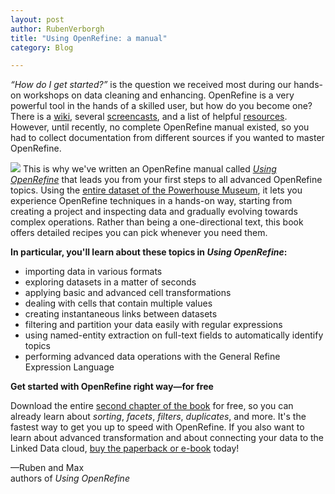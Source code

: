 ```yaml
---
layout: post
author: RubenVerborgh
title: "Using OpenRefine: a manual"
category: Blog

---
```


_“How do I get started?”_ is the question we received most
during our hands-on workshops on data cleaning and enhancing.
OpenRefine is a very powerful tool in the hands of a skilled user,
but how do you become one?
There is a [wiki](https://github.com/OpenRefine/OpenRefine/wiki),
several [screencasts](https://github.com/OpenRefine/OpenRefine/wiki/Screencasts),
and a list of helpful [resources](https://github.com/OpenRefine/OpenRefine/wiki/External-Resources).
However, until recently, no complete OpenRefine manual existed,
so you had to collect documentation from different sources
if you wanted to master OpenRefine.

<a href="https://raw.github.com/OpenRefine/openrefine.github.com/master/images/using-openrefine.jpg"><img src="https://raw.github.com/OpenRefine/openrefine.github.com/master/images/using-openrefine.jpg" class="inset" /></a>
This is why we've written an OpenRefine manual called [_Using OpenRefine_](http://www.packtpub.com/openrefine-guide-for-data-analysis-and-linking-dataset-to-the-web/book)
that leads you from your first steps
to all advanced OpenRefine topics.
Using the [entire dataset of the Powerhouse Museum](http://www.powerhousemuseum.com/collection/database/download.php),
it lets you experience OpenRefine techniques in a hands-on way,
starting from creating a project and inspecting data
and gradually evolving towards complex operations.
Rather than being a one-directional text,
this book offers detailed recipes you can pick whenever you need them.

**In particular, you'll learn about these topics in _Using OpenRefine_:**

- importing data in various formats
- exploring datasets in a matter of seconds
- applying basic and advanced cell transformations
- dealing with cells that contain multiple values
- creating instantaneous links between datasets
- filtering and partition your data easily with regular expressions
- using named-entity extraction on full-text fields to automatically identify topics
- performing advanced data operations with the General Refine Expression Language

**Get started with OpenRefine right way—for free**

Download the entire [second chapter of the book](http://www.packtpub.com/sites/default/files/9781783289080_Chapter_02.pdf "Chapter 2 of Using OpenRefine") for free,
so you can already learn about _sorting_, _facets_, _filters_, _duplicates_, and more.
It's the fastest way to get you up to speed with OpenRefine.
If you also want to learn about advanced transformation
and about connecting your data to the Linked Data cloud,
[buy the paperback or e-book](http://www.amazon.com/Using-OpenRefine/dp/1783289082/) today!

—Ruben and Max<br>authors of _Using OpenRefine_
